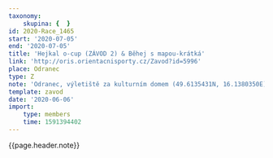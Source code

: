 ```yaml
---
taxonomy:
    skupina: {  }
id: 2020-Race_1465
start: '2020-07-05'
end: '2020-07-05'
title: 'Hejkal o-cup (ZÁVOD 2) & Běhej s mapou-krátká'
link: 'http://oris.orientacnisporty.cz/Zavod?id=5996'
place: Odranec
type: Z
note: 'Odranec, výletiště za kulturním domem (49.6135431N, 16.1380350E)'
template: zavod
date: '2020-06-06'
import:
    type: members
    time: 1591394402
---
```

{{page.header.note}}
